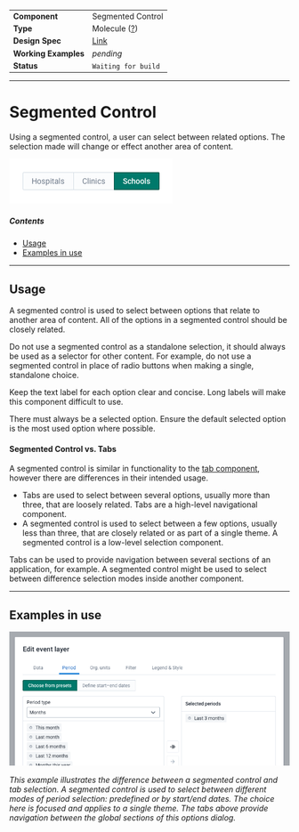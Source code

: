|                      |                                                                   |
| -------------------- | ----------------------------------------------------------------- |
| **Component**        | Segmented Control                                                 |
| **Type**             | Molecule ([?](http://atomicdesign.bradfrost.com/chapter-2/))      |
| **Design Spec**      | [Link](https://sleepy-yalow-3c0c76.netlify.app/segmented-control) |
| **Working Examples** | _pending_                                                         |
| **Status**           | `Waiting for build`                                               |

---

# Segmented Control

Using a segmented control, a user can select between related options. The selection made will change or effect another area of content.

![](../images/segmented-control.png)

##### Contents

- [Usage](#usage)
- [Examples in use](#examples-in-use)

---

## Usage

A segmented control is used to select between options that relate to another area of content. All of the options in a segmented control should be closely related.

Do not use a segmented control as a standalone selection, it should always be used as a selector for other content. For example, do not use a segmented control in place of radio buttons when making a single, standalone choice.

Keep the text label for each option clear and concise. Long labels will make this component difficult to use.

There must always be a selected option. Ensure the default selected option is the most used option where possible.

#### Segmented Control vs. Tabs

A segmented control is similar in functionality to the [tab component](tab.md), however there are differences in their intended usage.

- Tabs are used to select between several options, usually more than three, that are loosely related. Tabs are a high-level navigational component.
- A segmented control is used to select between a few options, usually less than three, that are closely related or as part of a single theme. A segmented control is a low-level selection component.

Tabs can be used to provide navigation between several sections of an application, for example. A segmented control might be used to select between difference selection modes inside another component.

---

## Examples in use

![](../images/segmented-control-example.png)

_This example illustrates the difference between a segmented control and tab selection. A segmented control is used to select between different modes of period selection: predefined or by start/end dates. The choice here is focused and applies to a single theme. The tabs above provide navigation between the global sections of this options dialog._
